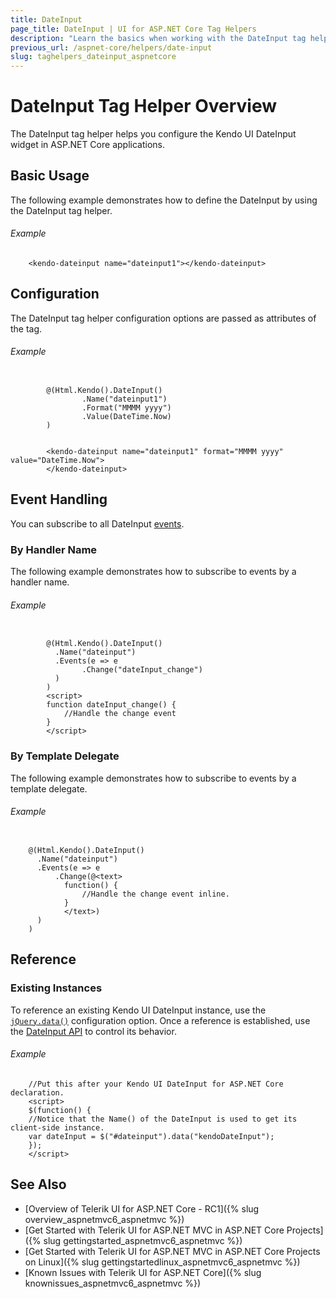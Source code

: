 ```yaml
---
title: DateInput
page_title: DateInput | UI for ASP.NET Core Tag Helpers
description: "Learn the basics when working with the DateInput tag helper for ASP.NET Core (MVC 6 or ASP.NET Core MVC)."
previous_url: /aspnet-core/helpers/date-input
slug: taghelpers_dateinput_aspnetcore
---
```


# DateInput Tag Helper Overview

The DateInput tag helper helps you configure the Kendo UI DateInput widget in ASP.NET Core applications.

## Basic Usage

The following example demonstrates how to define the DateInput by using the DateInput tag helper.

###### Example

        <kendo-dateinput name="dateinput1"></kendo-dateinput>

## Configuration

The DateInput tag helper configuration options are passed as attributes of the tag.

###### Example

```tab-cshtml

        @(Html.Kendo().DateInput()
                .Name("dateinput1")
                .Format("MMMM yyyy")
                .Value(DateTime.Now)
        )
```
```tab-tagHelper

        <kendo-dateinput name="dateinput1" format="MMMM yyyy" value="DateTime.Now">
        </kendo-dateinput>
```

## Event Handling

You can subscribe to all DateInput [events](http://docs.telerik.com/kendo-ui/api/javascript/ui/dateinput#events).

### By Handler Name

The following example demonstrates how to subscribe to events by a handler name.

###### Example

```tab-Razor

        @(Html.Kendo().DateInput()
          .Name("dateinput")
          .Events(e => e
                .Change("dateInput_change")
          )
        )
        <script>
        function dateInput_change() {
            //Handle the change event
        }
        </script>
```

### By Template Delegate

The following example demonstrates how to subscribe to events by a template delegate.

###### Example

```tab-Razor

    @(Html.Kendo().DateInput()
      .Name("dateinput")
      .Events(e => e
          .Change(@<text>
            function() {
                //Handle the change event inline.
            }
            </text>)
      )
    )
```

## Reference

### Existing Instances

To reference an existing Kendo UI DateInput instance, use the [`jQuery.data()`](http://api.jquery.com/jQuery.data/) configuration option. Once a reference is established, use the [DateInput API](http://docs.telerik.com/kendo-ui/api/javascript/ui/dateinput#methods) to control its behavior.

###### Example

        //Put this after your Kendo UI DateInput for ASP.NET Core declaration.
        <script>
        $(function() {
        //Notice that the Name() of the DateInput is used to get its client-side instance.
        var dateInput = $("#dateinput").data("kendoDateInput");
        });
        </script>


## See Also

* [Overview of Telerik UI for ASP.NET Core - RC1]({% slug overview_aspnetmvc6_aspnetmvc %})
* [Get Started with Telerik UI for ASP.NET MVC in ASP.NET Core Projects]({% slug gettingstarted_aspnetmvc6_aspnetmvc %})
* [Get Started with Telerik UI for ASP.NET MVC in ASP.NET Core Projects on Linux]({% slug gettingstartedlinux_aspnetmvc6_aspnetmvc %})
* [Known Issues with Telerik UI for ASP.NET Core]({% slug knownissues_aspnetmvc6_aspnetmvc %})
